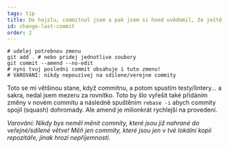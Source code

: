 ```yaml
---
tags: tip
title: Do hajzlu, commitnul jsem a pak jsem si hned uvědomil, že ještě potřebuji udělat jednu malou změnu!
id: change-last-commit
order: 2
---
```


```git
# udelej potrebnou zmenu
git add . # nebo pridej jednotlive soubory
git commit --amend --no-edit
# nyni tvuj posledni commit obsahuje i tuto zmenu!
# VAROVANI: nikdy nepouzivej na sdilene/verejne commity
```

Toto se mi většinou stane, když commitnu, a potom spustím testy/lintery... a sakra, nedal jsem mezeru za rovnítko. Toto by šlo vyřešit také přidáním změny v novém commitu a následně spuštěním `rebase -i` abych commity spojil (squash) dohromady. Ale amend je milionkrát rychlejší na provedení. 

*Varování: Nikdy bys neměl měnit commity, které jsou již nahrané do veřejné/sdílené větve! Měň jen commity, které jsou jen v tvé lokální kopii repozitáře, jinak hrozí nepříjemnosti.*
